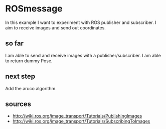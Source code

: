 # ROSmessage

In this example I want to experiment with ROS publisher and subscriber. I aim to receive images and send out coordinates.

## so far
I am able to send and receive images with a publisher/subscriber.
I am able to return dummy Pose.

## next step
Add the aruco algorithm.

## sources
* http://wiki.ros.org/image_transport/Tutorials/PublishingImages
* http://wiki.ros.org/image_transport/Tutorials/SubscribingToImages
